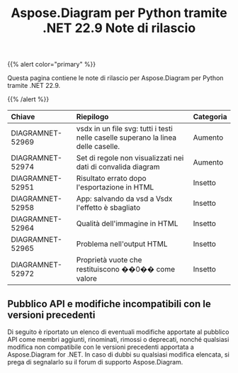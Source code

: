 ﻿---
title: Aspose.Diagram per Python tramite .NET 22.9 Note di rilascio
type: docs
weight: 18
url: /it/python-net/aspose-diagram-for-python-via-net-22-9-release-notes/
---
{{% alert color="primary" %}} 

Questa pagina contiene le note di rilascio per Aspose.Diagram per Python tramite .NET 22.9.

{{% /alert %}} 

|**Chiave**|**Riepilogo**|**Categoria**|
|:- |:- |:- |
|DIAGRAMNET-52969|vsdx in un file svg: tutti i testi nelle caselle superano la linea delle caselle.|Aumento|
|DIAGRAMNET-52974|Set di regole non visualizzati nei dati di convalida diagram|Aumento|
|DIAGRAMNET-52951|Risultato errato dopo l'esportazione in HTML|Insetto|
|DIAGRAMNET-52958|App: salvando da vsd a Vsdx l'effetto è sbagliato|Insetto|
|DIAGRAMNET-52964|Qualità dell'immagine in HTML|Insetto|
|DIAGRAMNET-52965|Problema nell'output HTML|Insetto|
|DIAGRAMNET-52972|Proprietà vuote che restituiscono ��0�� come valore|Insetto|

## **Pubblico API e modifiche incompatibili con le versioni precedenti**
Di seguito è riportato un elenco di eventuali modifiche apportate al pubblico API come membri aggiunti, rinominati, rimossi o deprecati, nonché qualsiasi modifica non compatibile con le versioni precedenti apportata a Aspose.Diagram for .NET. In caso di dubbi su qualsiasi modifica elencata, si prega di segnalarlo su il forum di supporto Aspose.Diagram.